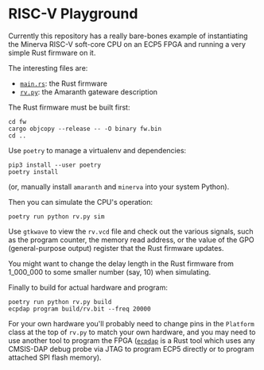 # RISC-V Playground

Currently this repository has a really bare-bones example of instantiating
the Minerva RISC-V soft-core CPU on an ECP5 FPGA and running a very simple
Rust firmware on it.

The interesting files are:

* [`main.rs`](fw/src/main.rs): the Rust firmware
* [`rv.py`](rv.py): the Amaranth gateware description

The Rust firmware must be built first:

```
cd fw
cargo objcopy --release -- -O binary fw.bin
cd ..
```

Use `poetry` to manage a virtualenv and dependencies:
```
pip3 install --user poetry
poetry install
```

(or, manually install `amaranth` and `minerva` into your system Python).

Then you can simulate the CPU's operation:

```
poetry run python rv.py sim
```

Use `gtkwave` to view the `rv.vcd` file and check out the various signals,
such as the program counter, the memory read address, or the value of the
GPO (general-purpose output) register that the Rust firmware updates.

You might want to change the delay length in the Rust firmware from 1_000_000
to some smaller number (say, 10) when simulating.

Finally to build for actual hardware and program:

```
poetry run python rv.py build
ecpdap program build/rv.bit --freq 20000
```

For your own hardware you'll probably need to change pins in the `Platform`
class at the top of `rv.py` to match your own hardware, and you may need
to use another tool to program the FPGA ([`ecpdap`] is a Rust tool which uses
any CMSIS-DAP debug probe via JTAG to program ECP5 directly or to program
attached SPI flash memory).

[`ecpdap`]: https://crates.io/crates/ecpdap
